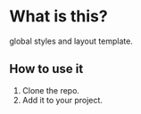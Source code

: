 # What is this?

global styles and layout template.

## How to use it

1. Clone the repo.
2. Add it to your project.
